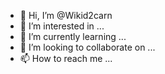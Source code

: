 - 👋 Hi, I’m @Wikid2carn
- 👀 I’m interested in ...
- 🌱 I’m currently learning ...
- 💞️ I’m looking to collaborate on ...
- 📫 How to reach me ...

<!---
Wikid2carn/Wikid2carn is a ✨ special ✨ repository because its `README.md` (this file) appears on your GitHub profile.
You can click the Preview link to take a look at your changes.
--->
